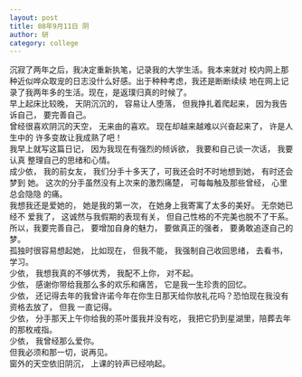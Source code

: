 ```yaml
---
layout: post
title: 08年9月11日 阴
author: 研
category: college
---
```


沉寂了两年之后，我决定重新执笔，记录我的大学生活。我本来就对
校内网上那种近似哗众取宠的日志没什么好感。出于种种考虑，我还是断断续续
地在网上记录了我两年多的生活。现在，是返璞归真的时候了。  
早上起床比较晚， 天阴沉沉的， 容易让人堕落， 但我挣扎着爬起来， 因为我告诉自己，
要完善自己。  
曾经很喜欢阴沉的天空， 无来由的喜欢。 现在却越来越难以兴奋起来了， 许是人生中的
许多变故让我成熟了吧！  
我早上就写这篇日记， 因为我现在有强烈的倾诉欲， 我要和自己谈一次话， 我要认真
整理自己的思绪和心情。  
成少依， 我的前女友， 我们分手十多天了，可我还会时不时地想到她， 有时还会梦到
她。 这次的分手虽然没有上次来的激烈痛楚， 可每每触及那些曾经， 心里总会隐隐
的痛。  
我想我还是爱她的， 她是我的第一次， 在她身上我寄寓了太多的美好。 无奈她已经不
爱我了， 这诚然与我假期的表现有关， 但自己性格的不完美也脱不了干系。  
所以，我要完善自己， 要增加自身的魅力， 要做真正的强者， 要勇敢追逐自己的梦。  
孤独时很容易想起她， 比如现在， 但我不能， 我强制自己收回思绪， 去看书， 学习。  
少依， 我想我真的不够优秀， 我配不上你， 对不起。  
少依， 感谢你带给我那么多的欢乐和痛苦， 它是我一生珍贵的回忆。   
少依， 还记得去年的我曾许诺今年在你生日那天给你放礼花吗？恐怕现在我没有资格去放了， 但我
一直记得。  
少依， 分手那天上午你给我的茶叶蛋我并没有吃， 我把它扔到星湖里，陪葬去年的那枚戒指。  
少依， 我曾经那么爱你。  
但我必须和那一切，说再见。  
窗外的天空依旧阴沉， 上课的铃声已经响起。